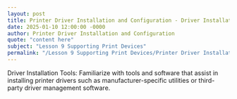 ```yaml
---
layout: post
title: Printer Driver Installation and Configuration - Driver Installation Tools
date: 2025-01-10 12:00:00 -0000
author: Printer Driver Installation and Configuration
quote: "content here"
subject: "Lesson 9 Supporting Print Devices"
permalink: "/Lesson 9 Supporting Print Devices/Printer Driver Installation and Configuration/Printer Driver Installation and Configuration - Driver Installation Tools"
---
```


Driver Installation Tools: Familiarize with tools and software that assist in installing printer drivers such as manufacturer-specific utilities or third-party driver management software.
